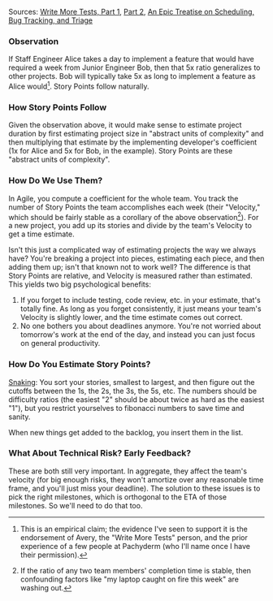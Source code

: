 Sources: [Write More Tests, Part 1](https://writemoretests.com/2012/02/how-to-estimate-like-adult-part-1.html), [Part 2](https://writemoretests.com/2012/02/estimating-like-an-adult-what-to-steal-from-agile.html), [An Epic Treatise on Scheduling, Bug Tracking, and Triage](https://apenwarr.ca/log/20171213)

### Observation

If Staff Engineer Alice takes a day to implement a feature that would have required a week from Junior Engineer Bob, then that 5x ratio generalizes to other projects. Bob will typically take 5x as long to implement a feature as Alice would[^claim]. Story Points follow naturally.

### How Story Points Follow

Given the observation above, it would make sense to estimate project duration by first estimating project size in "abstract units of complexity" and then multiplying that estimate by the implementing developer's coefficient (1x for Alice and 5x for Bob, in the example). Story Points are these "abstract units of complexity".

### How Do We Use Them?

In Agile, you compute a coefficient for the whole team. You track the number of Story Points the team accomplishes each week (their "Velocity," which should be fairly stable as a corollary of the above observation[^corollary]). For a new project, you add up its stories and divide by the team's Velocity to get a time estimate.

Isn't this just a complicated way of estimating projects the way we always have? You're breaking a project into pieces, estimating each piece, and then adding them up; isn't that known not to work well? The difference is that Story Points are relative, and Velocity is measured rather than estimated. This yields two big psychological benefits:
1. If you forget to include testing, code review, etc. in your estimate, that's totally fine. As long as you forget consistently, it just means your team's Velocity is slightly lower, and the time estimate comes out correct.
1. No one bothers you about deadlines anymore. You're not worried about tomorrow's work at the end of the day, and instead you can just focus on general productivity.

### How Do You Estimate Story Points?

[Snaking](http://ronlichty.blogspot.com/2014/08/team-estimation.html): You sort your stories, smallest to largest, and then figure out the cutoffs between the 1s, the 2s, the 3s, the 5s, etc. The numbers should be difficulty ratios (the easiest "2" should be about twice as hard as the easiest "1"), but you restrict yourselves to fibonacci numbers to save time and sanity.

When new things get added to the backlog, you insert them in the list.

### What About Technical Risk? Early Feedback?

These are both still very important. In aggregate, they affect the team's velocity (for big enough risks, they won't amortize over any reasonable time frame, and you'll just miss your deadline). The solution to these issues is to pick the right milestones, which is orthogonal to the ETA of those milestones. So we'll need to do that too.

[^claim]: This is an empirical claim; the evidence I've seen to support it is the endorsement of Avery, the "Write More Tests" person, and the prior experience of a few people at Pachyderm (who I'll name once I have their permission).

[^corollary]: If the ratio of any two team members' completion time is stable, then confounding factors like "my laptop caught on fire this week" are washing out.
